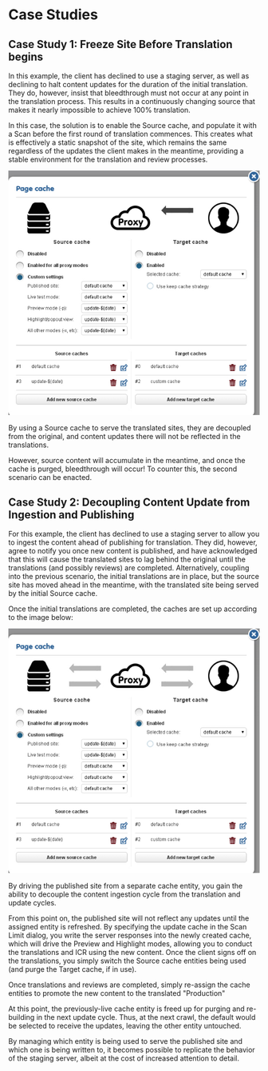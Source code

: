 # Case Studies

## Case Study 1: Freeze Site Before Translation begins

In this example, the client has declined to use a staging server, as well as declining to halt content updates for the duration of the initial translation. They do, however, insist that bleedthrough must not occur at any point in the translation process. This results in a continuously changing source that makes it nearly impossible to achieve 100% translation.

In this case, the solution is to enable the Source cache, and populate it with a Scan before the first round of translation commences. This creates what is effectively a static snapshot of the site, which remains the same regardless of the updates the client makes in the meantime, providing a stable environment for the translation and review processes.

![Sample Cache configuration](/img/multicache/update-1.jpg )

By using a Source cache to serve the translated sites, they are decoupled from the original, and content updates there will not be reflected in the translations.

However, source content will accumulate in the meantime, and once the cache is purged, bleedthrough will occur! To counter this, the second scenario can be enacted.

## Case Study 2: Decoupling Content Update from Ingestion and Publishing

For this example, the client has declined to use a staging server to allow you to ingest the content ahead of publishing for translation. They did, however, agree to notify you once new content is published, and have acknowledged that this will cause the translated sites to lag behind the original until the translations (and possibly reviews) are completed.  Alternatively, coupling into the previous scenario, the initial translations are in place, but the source site has moved ahead in the meantime, with the translated site being served by the initial Source cache.

Once the initial translations are completed, the caches are set up according to the image below:

![Sample Cache configuration](/img/multicache/update-2.jpg )

By driving the published site from a separate cache entity, you gain the ability to decouple the content ingestion cycle from the translation and update cycles.

From this point on, the published site will not reflect any updates until the assigned entity is refreshed. By specifying the update cache in the Scan Limit dialog, you write the server responses into the newly created cache, which will drive the Preview and Highlight modes, allowing you to conduct the translations and ICR using the new content. Once the client signs off on the translations, you simply switch the Source cache entities being used (and purge the Target cache, if in use).

<caption id="attachment_2645" align="aligncenter" width="654"> Once translations and reviews are completed, simply re-assign the cache entities to promote the new content to the translated "Production"</caption>

At this point, the previously-live cache entity is freed up for purging and re-building in the next update cycle. Thus, at the next crawl, the default would be selected to receive the updates, leaving the other entity untouched.

By managing which entity is being used to serve the published site and which one is being written to, it becomes possible to replicate the behavior of the staging server, albeit at the cost of increased attention to detail.
